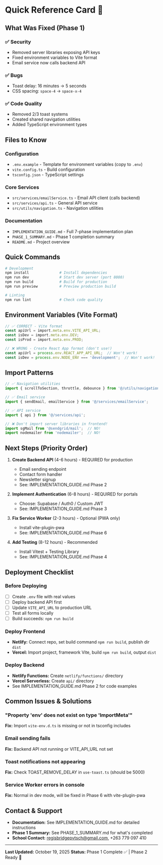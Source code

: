 # Quick Reference Card 🚀

## What Was Fixed (Phase 1)

### ✅ Security
- Removed server libraries exposing API keys
- Fixed environment variables to Vite format
- Email service now calls backend API

### ✅ Bugs  
- Toast delay: 16 minutes → 5 seconds
- CSS spacing: `space-4` → `space-x-4`

### ✅ Code Quality
- Removed 2/3 toast systems
- Created shared navigation utilities
- Added TypeScript environment types

## Files to Know

### Configuration
- `.env.example` - Template for environment variables (copy to `.env`)
- `vite.config.ts` - Build configuration
- `tsconfig.json` - TypeScript settings

### Core Services
- `src/services/emailService.ts` - Email API client (calls backend)
- `src/services/api.ts` - General API service
- `src/utils/navigation.ts` - Navigation utilities

### Documentation
- `IMPLEMENTATION_GUIDE.md` - Full 7-phase implementation plan
- `PHASE_1_SUMMARY.md` - Phase 1 completion summary
- `README.md` - Project overview

## Quick Commands

```bash
# Development
npm install              # Install dependencies
npm run dev              # Start dev server (port 8080)
npm run build            # Build for production
npm run preview          # Preview production build

# Linting
npm run lint             # Check code quality
```

## Environment Variables (Vite Format)

```typescript
// ✅ CORRECT - Vite format
const apiUrl = import.meta.env.VITE_API_URL;
const isDev = import.meta.env.DEV;
const isProd = import.meta.env.PROD;

// ❌ WRONG - Create React App format (don't use!)
const apiUrl = process.env.REACT_APP_API_URL;  // Won't work!
const isDev = process.env.NODE_ENV === 'development';  // Won't work!
```

## Import Patterns

```typescript
// ✅ Navigation utilities
import { scrollToSection, throttle, debounce } from '@/utils/navigation';

// ✅ Email service
import { sendEmail, emailService } from '@/services/emailService';

// ✅ API service  
import { api } from '@/services/api';

// ❌ Don't import server libraries in frontend!
import sgMail from '@sendgrid/mail';  // NO!
import nodemailer from 'nodemailer';  // NO!
```

## Next Steps (Priority Order)

1. **Create Backend API** (4-6 hours) - REQUIRED for production
   - Email sending endpoint
   - Contact form handler
   - Newsletter signup
   - See: IMPLEMENTATION_GUIDE.md Phase 2

2. **Implement Authentication** (6-8 hours) - REQUIRED for portals
   - Choose: Supabase / Auth0 / Custom JWT
   - See: IMPLEMENTATION_GUIDE.md Phase 3

3. **Fix Service Worker** (2-3 hours) - Optional (PWA only)
   - Install vite-plugin-pwa
   - See: IMPLEMENTATION_GUIDE.md Phase 6

4. **Add Testing** (8-12 hours) - Recommended
   - Install Vitest + Testing Library
   - See: IMPLEMENTATION_GUIDE.md Phase 4

## Deployment Checklist

### Before Deploying
- [ ] Create `.env` file with real values
- [ ] Deploy backend API first
- [ ] Update `VITE_API_URL` to production URL
- [ ] Test all forms locally
- [ ] Build succeeds: `npm run build`

### Deploy Frontend
- **Netlify:** Connect repo, set build command `npm run build`, publish dir `dist`
- **Vercel:** Import project, framework Vite, build `npm run build`, output `dist`

### Deploy Backend
- **Netlify Functions:** Create `netlify/functions/` directory
- **Vercel Serverless:** Create `api/` directory
- See IMPLEMENTATION_GUIDE.md Phase 2 for code examples

## Common Issues & Solutions

### "Property 'env' does not exist on type 'ImportMeta'"
**Fix:** Import `vite-env.d.ts` is missing or not in tsconfig includes

### Email sending fails
**Fix:** Backend API not running or VITE_API_URL not set

### Toast notifications not appearing
**Fix:** Check TOAST_REMOVE_DELAY in `use-toast.ts` (should be 5000)

### Service Worker errors in console
**Fix:** Normal in dev mode, will be fixed in Phase 6 with vite-plugin-pwa

## Contact & Support

- **Documentation:** See IMPLEMENTATION_GUIDE.md for detailed instructions
- **Phase 1 Summary:** See PHASE_1_SUMMARY.md for what's completed
- **School Contact:** regisbridgepvtsch@gmail.com, +263 779 097 410

---

**Last Updated:** October 19, 2025
**Status:** Phase 1 Complete ✅ | Phase 2 Ready 🚧
